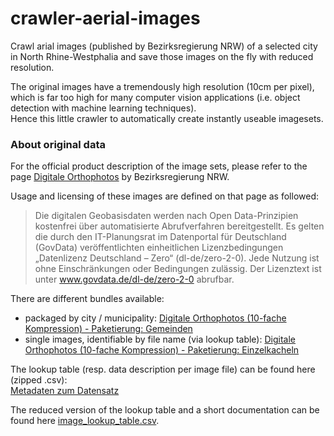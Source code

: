 # crawler-aerial-images
Crawl arial images (published by Bezirksregierung NRW) of a selected city in North Rhine-Westphalia and save those images on the fly with reduced resolution.     

The original images have a tremendously high resolution (10cm per pixel), which is far too high for many computer vision applications (i.e. object detection with machine learning techniques).    
Hence this little crawler to automatically create instantly useable imagesets.    



### About original data
For the official product description of the image sets, please refer to the page [Digitale Orthophotos](https://www.bezreg-koeln.nrw.de/brk_internet/geobasis/luftbildinformationen/aktuell/digitale_orthophotos/index.html) by Bezirksregierung NRW.    

Usage and licensing of these images are defined on that page as followed:    
> Die digitalen Geobasisdaten werden nach Open Data-Prinzipien kostenfrei über automatisierte Abrufverfahren bereitgestellt. Es gelten die durch den IT-Planungsrat im Datenportal für Deutschland (GovData) veröffentlichten einheitlichen Lizenzbedingungen „Datenlizenz Deutschland – Zero“ (dl-de/zero-2-0). Jede Nutzung ist ohne Einschränkungen oder Bedingungen zulässig. Der Lizenztext ist unter www.govdata.de/dl-de/zero-2-0 abrufbar.


There are different bundles available:
- packaged by city / municipality: [Digitale Orthophotos (10-fache Kompression) - Paketierung: Gemeinden](https://www.opengeodata.nrw.de/produkte/geobasis/lbi/dop/dop_jp2_f10_paketiert/)
- single images, identifiable by file name (via lookup table): [Digitale Orthophotos (10-fache Kompression) - Paketierung: Einzelkacheln](https://www.opengeodata.nrw.de/produkte/geobasis/lbi/dop/dop_jp2_f10/)

The lookup table (resp. data description per image file) can be found here (zipped .csv):    
[Metadaten zum Datensatz](https://www.geoportal.nrw/suche?lang=de&searchTerm=56fb584b-10cf-4009-a405-0bef06bb3e00)

The reduced version of the lookup table and a short documentation can be found here [image_lookup_table.csv](https://github.com/zushicat/crawler-NRW-arial-images/tree/master/data/meta).
